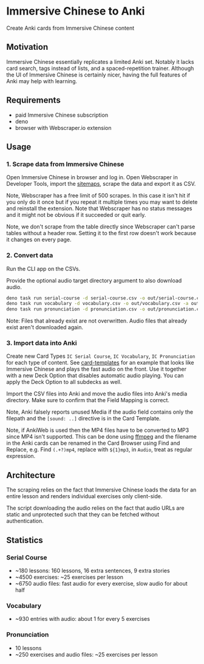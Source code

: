 # Immersive Chinese to Anki

Create Anki cards from Immersive Chinese content



## Motivation

Immersive Chinese essentially replicates a limited Anki set. Notably it lacks card search, tags instead of lists, and a spaced-repetition trainer. Although the UI of Immersive Chinese is certainly nicer, having the full features of Anki may help with learning.



## Requirements

- paid Immersive Chinese subscription
- deno
- browser with Webscraper.io extension



## Usage

### 1. Scrape data from Immersive Chinese

Open Immersive Chinese in browser and log in. Open Webscraper in Developer Tools, import the [sitemaps](sitemaps), scrape the data and export it as CSV.

Note, Webscraper has a free limit of 500 scrapes. In this case it isn't hit if you only do it once but if you repeat it multiple times you may want to delete and reinstall the extension. Note that Webscraper has no status messages and it might not be obvious if it succeeded or quit early.

Note, we don't scrape from the table directly since Webscraper can't parse tables without a header row. Setting it to the first row doesn't work because it changes on every page.

### 2. Convert data

Run the CLI app on the CSVs.

Provide the optional audio target directory argument to also download audio.

```sh
deno task run serial-course -d serial-course.csv -o out/serial-course.csv -a out/serial-course/audio
deno task run vocabulary -d vocabulary.csv -o out/vocabulary.csv -a out/vocabulary/audio
deno task run pronunciation -d pronunciation.csv -o out/pronunciation.csv -a out/pronunciation/audio
```

Note: Files that already exist are not overwritten. Audio files that already exist aren't downloaded again.

### 3. Import data into Anki

Create new Card Types `IC Serial Course`, `IC Vocabulary`, `IC Pronunciation` for each type of content. See [card-templates](card-templates) for an example that looks like Immersive Chinese and plays the fast audio on the front. Use it together with a new Deck Option that disables automatic audio playing. You can apply the Deck Option to all subdecks as well.

Import the CSV files into Anki and move the audio files into Anki's media directory. Make sure to confirm that the Field Mapping is correct.

Note, Anki falsely reports unused Media if the audio field contains only the filepath and the `[sound: ..]` directive is in the Card Template.

Note, if AnkiWeb is used then the MP4 files have to be converted to MP3 since MP4 isn't supported. This can be done using [ffmpeg](https://stackoverflow.com/questions/38449239/converting-all-the-mp4-audio-files-in-a-folder-to-mp3-using-ffmpeg) and the filename in the Anki cards can be renamed in the Card Browser using Find and Replace, e.g. Find `(.+?)mp4`, replace with `${1}mp3`, in `Audio`, treat as regular expression.



## Architecture

The scraping relies on the fact that Immersive Chinese loads the data for an entire lesson and renders individual exercises only client-side.

The script downloading the audio relies on the fact that audio URLs are static and unprotected such that they can be fetched without authentication.



## Statistics

### Serial Course

- ~180 lessons: 160 lessons, 16 extra sentences, 9 extra stories
- ~4500 exercises: ~25 exercises per lesson
- ~6750 audio files: fast audio for every exercise, slow audio for about half

### Vocabulary

- ~930 entries with audio: about 1 for every 5 exercises

### Pronunciation

- 10 lessons
- ~250 exercises and audio files: ~25 exercises per lesson
